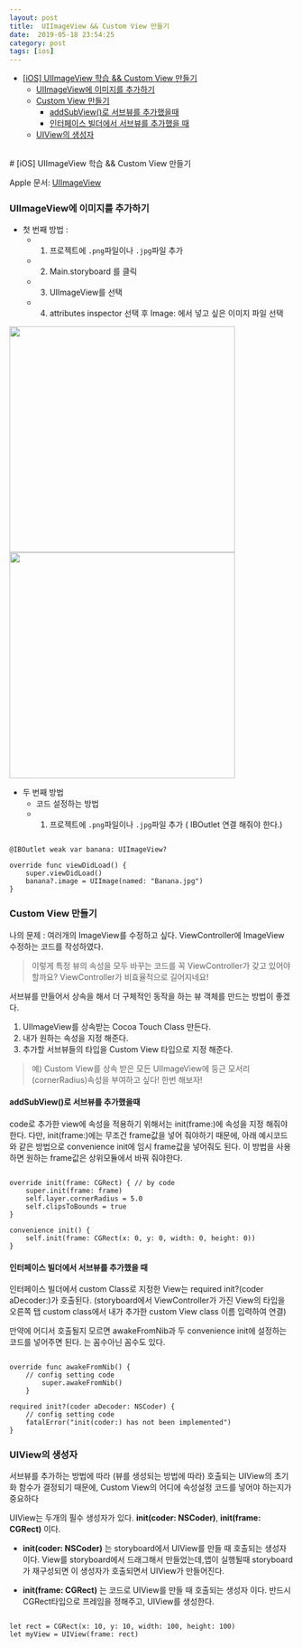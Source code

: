 ```yaml
---
layout: post
title:  UIImageView && Custom View 만들기
date:  2019-05-18 23:54:25
category: post
tags: [ios]
---
```


- [[iOS] UIImageView 학습 && Custom View 만들기](#ios-uiimageview-%ED%95%99%EC%8A%B5--custom-view-%EB%A7%8C%EB%93%A4%EA%B8%B0)
    - [UIImageView에 이미지를 추가하기](#uiimageview%EC%97%90-%EC%9D%B4%EB%AF%B8%EC%A7%80%EB%A5%BC-%EC%B6%94%EA%B0%80%ED%95%98%EA%B8%B0)
    - [Custom View 만들기](#custom-view-%EB%A7%8C%EB%93%A4%EA%B8%B0)
      - [addSubView()로 서브뷰를 추가했을때](#addsubview%EB%A1%9C-%EC%84%9C%EB%B8%8C%EB%B7%B0%EB%A5%BC-%EC%B6%94%EA%B0%80%ED%96%88%EC%9D%84%EB%95%8C)
      - [인터페이스 빌더에서 서브뷰를 추가했을 때](#%EC%9D%B8%ED%84%B0%ED%8E%98%EC%9D%B4%EC%8A%A4-%EB%B9%8C%EB%8D%94%EC%97%90%EC%84%9C-%EC%84%9C%EB%B8%8C%EB%B7%B0%EB%A5%BC-%EC%B6%94%EA%B0%80%ED%96%88%EC%9D%84-%EB%95%8C)
    - [UIView의 생성자](#uiview%EC%9D%98-%EC%83%9D%EC%84%B1%EC%9E%90)

<br />
# [iOS] UIImageView 학습 && Custom View 만들기

Apple 문서: [UIImageView](https://developer.apple.com/documentation/uikit/uiimageview)



### UIImageView에 이미지를 추가하기

* 첫 번째 방법 : 
  * 1. 프로젝트에 `.png`파일이나 `.jpg`파일 추가
  * 2. Main.storyboard 를 클릭
  * 3. UIImageView를 선택
  * 4. attributes inspector 선택 후 Image: 에서 넣고 싶은 이미지 파일 선택


<img width="400" src="https://github.com/conyconydev/conyconydev.github.io/blob/master/_posts/postImg/imgAdd01">
<img width="400" src="https://github.com/conyconydev/conyconydev.github.io/blob/master/_posts/postImg/imgAdd02">
<br />

* 두 번째 방법
  * 코드 설정하는 방법
  * 1. 프로젝트에 `.png`파일이나 `.jpg`파일 추가
( IBOutlet 연결 해줘야 한다.)

<pre><code class="swift">
@IBOutlet weak var banana: UIImageView?
    
override func viewDidLoad() {
    super.viewDidLoad()
    banana?.image = UIImage(named: "Banana.jpg")
}
</code></pre>


### Custom View 만들기
나의 문제 : 여러개의 ImageView를 수정하고 싶다. ViewController에  ImageView 수정하는 코드를 작성하였다.
> 이렇게 특정 뷰의 속성을 모두 바꾸는 코드를 꼭 ViewController가 갖고 있어야 할까요? ViewController가 비효율적으로 길어지네요!

서브뷰를 만들어서 상속을 해서 더 구체적인 동작을 하는 뷰 객체를 만드는 방법이 좋겠다.

1. UIImageView를 상속받는 Cocoa Touch Class 만든다.
2. 내가 원하는 속성을 지정 해준다.
3. 추가할 서브뷰들의 타입을 Custom View 타입으로 지정 해준다.

> 예) Custom View를 상속 받은 모든 UIImageView에 둥근 모서리(cornerRadius)속성을 부여하고 싶다! 한번 해보자!

#### addSubView()로 서브뷰를 추가했을때
code로 추가한 view에 속성을 적용하기 위해서는 init(frame:)에 속성을 지정 해줘야한다.
다만, init(frame:)에는 무조건 frame값을 넣어 줘야하기 때문에, 아래 예시코드와 같은 방법으로 convenience init에 임시 frame값을 넣어줘도 된다.
이 방법을 사용하면 원하는 frame값은 상위모듈에서 바꿔 줘야한다.

<pre><code class="swift">
override init(frame: CGRect) { // by code
    super.init(frame: frame)
    self.layer.cornerRadius = 5.0
    self.clipsToBounds = true
}

convenience init() {
    self.init(frame: CGRect(x: 0, y: 0, width: 0, height: 0))
}
</code></pre>

#### 인터페이스 빌더에서 서브뷰를 추가했을 때
인터페이스 빌더에서 custom Class로 지정한 View는 required init?(coder aDecoder:)가 호출된다.
(storyboard에서 ViewController가 가진 View의 타입을 오른쪽 탭 custom class에서 내가 추가한 custom View class 이름 입력하여 연결)

만약에 어디서 호출될지 모르면 awakeFromNib과 두 convenience init에 설정하는 코드를 넣어주면 된다. 는 꼼수아닌 꼼수도 있다.
<pre><code class="swift">
override func awakeFromNib() {
    // config setting code
        super.awakeFromNib()
    }

required init?(coder aDecoder: NSCoder) {
    // config setting code
    fatalError("init(coder:) has not been implemented")
}
</code></pre>

### UIView의 생성자
서브뷰를 추가하는 방법에 따라 (뷰를 생성되는 방법에 따라) 호출되는 UIView의 초기화 함수가 결정되기 때문에, Custom View의 어디에 속성설정 코드를 넣어야 하는지가 중요하다

UIView는 두개의 필수 생성자가 있다. 
**init(coder: NSCoder)**, **init(frame: CGRect)** 이다.
<br />

* **init(coder: NSCoder)** 는 storyboard에서 UIView를 만들 때 호출되는 생성자 이다.
View를 storyboard에서 드래그해서 만들었는데,앱이 실행될때 storyboard가 재구성되면 이 생성자가 호출되면서 UIView가 만들어진다.

* **init(frame: CGRect)** 는 코드로 UIView를 만들 때 호출되는 생성자 이다. 
반드시 CGRect타입으로 프레임을 정해주고, UIView를 생성한다.
<pre><code class="swift">
let rect = CGRect(x: 10, y: 10, width: 100, height: 100)
let myView = UIView(frame: rect)
</code></pre>

